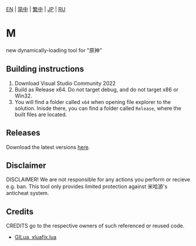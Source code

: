 [EN](README.md) | [简中](README_zh-CN.md) | [繁中](README_zh-TW.md) | [JP](README_ja-JP.md) | [RU](README_ru-RU.md)
# M
new dynamically-loading tool for "原神“ 

## Building instructions
1. Download Visual Studio Community 2022
2. Build as Release x64. Do not target debug, and do not target x86 or Win32.
3. You will find a folder called `x64` when opening file explorer to the solution. Inisde there, you can find a folder called `Release`, where the built files are located.

## Releases
Download the latest versions [here](https://github.com/kindawindytoday/Minty-Releases/releases).

## Disclaimer
DISCLAIMER! We are not responsible for any actions you perform or recieve e.g. ban. This tool only provides limited protection against 米哈游's anticheat system.

## Credits
CREDITS go to the respective owners of such referenced or reused code. 
- [GILua, xluafix.lua](https://github.com/azzu0/GILua)

